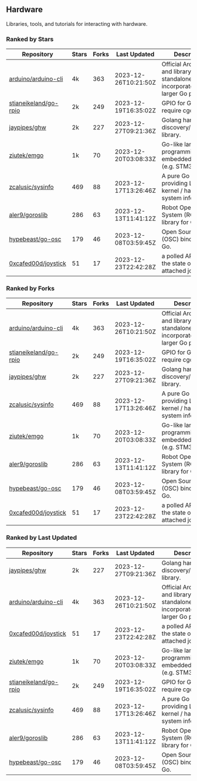 ## Hardware

Libraries, tools, and tutorials for interacting with hardware.

### Ranked by Stars

| Repository | Stars | Forks | Last Updated | Description | 
|------------|-------|-------|--------------|-------------|
| [arduino/arduino-cli](https://github.com/arduino/arduino-cli) | 4k | 363 | 2023-12-26T10:21:50Z |  Official Arduino CLI and library. Can run standalone, or be incorporated into larger Go projects. |
| [stianeikeland/go-rpio](https://github.com/stianeikeland/go-rpio) | 2k | 249 | 2023-12-19T16:35:02Z |  GPIO for Go, doesn't require cgo. |
| [jaypipes/ghw](https://github.com/jaypipes/ghw) | 2k | 227 | 2023-12-27T09:21:36Z |  Golang hardware discovery/inspection library. |
| [ziutek/emgo](https://github.com/ziutek/emgo) | 1k | 70 | 2023-12-20T03:08:33Z |  Go-like language for programming embedded systems (e.g. STM32 MCU). |
| [zcalusic/sysinfo](https://github.com/zcalusic/sysinfo) | 469 | 88 | 2023-12-17T13:26:46Z |  A pure Go library providing Linux OS / kernel / hardware system information. |
| [aler9/goroslib](https://github.com/aler9/goroslib) | 286 | 63 | 2023-12-13T11:41:12Z |  Robot Operating System (ROS) library for Go. |
| [hypebeast/go-osc](https://github.com/hypebeast/go-osc) | 179 | 46 | 2023-12-08T03:59:45Z |  Open Sound Control (OSC) bindings for Go. |
| [0xcafed00d/joystick](https://github.com/0xcafed00d/joystick) | 51 | 17 | 2023-12-23T22:42:28Z |  a polled API to read the state of an attached joystick. |

### Ranked by Forks

| Repository | Stars | Forks | Last Updated | Description | 
|------------|-------|-------|--------------|-------------|
| [arduino/arduino-cli](https://github.com/arduino/arduino-cli) | 4k | 363 | 2023-12-26T10:21:50Z |  Official Arduino CLI and library. Can run standalone, or be incorporated into larger Go projects. |
| [stianeikeland/go-rpio](https://github.com/stianeikeland/go-rpio) | 2k | 249 | 2023-12-19T16:35:02Z |  GPIO for Go, doesn't require cgo. |
| [jaypipes/ghw](https://github.com/jaypipes/ghw) | 2k | 227 | 2023-12-27T09:21:36Z |  Golang hardware discovery/inspection library. |
| [zcalusic/sysinfo](https://github.com/zcalusic/sysinfo) | 469 | 88 | 2023-12-17T13:26:46Z |  A pure Go library providing Linux OS / kernel / hardware system information. |
| [ziutek/emgo](https://github.com/ziutek/emgo) | 1k | 70 | 2023-12-20T03:08:33Z |  Go-like language for programming embedded systems (e.g. STM32 MCU). |
| [aler9/goroslib](https://github.com/aler9/goroslib) | 286 | 63 | 2023-12-13T11:41:12Z |  Robot Operating System (ROS) library for Go. |
| [hypebeast/go-osc](https://github.com/hypebeast/go-osc) | 179 | 46 | 2023-12-08T03:59:45Z |  Open Sound Control (OSC) bindings for Go. |
| [0xcafed00d/joystick](https://github.com/0xcafed00d/joystick) | 51 | 17 | 2023-12-23T22:42:28Z |  a polled API to read the state of an attached joystick. |

### Ranked by Last Updated

| Repository | Stars | Forks | Last Updated | Description | 
|------------|-------|-------|--------------|-------------|
| [jaypipes/ghw](https://github.com/jaypipes/ghw) | 2k | 227 | 2023-12-27T09:21:36Z |  Golang hardware discovery/inspection library. |
| [arduino/arduino-cli](https://github.com/arduino/arduino-cli) | 4k | 363 | 2023-12-26T10:21:50Z |  Official Arduino CLI and library. Can run standalone, or be incorporated into larger Go projects. |
| [0xcafed00d/joystick](https://github.com/0xcafed00d/joystick) | 51 | 17 | 2023-12-23T22:42:28Z |  a polled API to read the state of an attached joystick. |
| [ziutek/emgo](https://github.com/ziutek/emgo) | 1k | 70 | 2023-12-20T03:08:33Z |  Go-like language for programming embedded systems (e.g. STM32 MCU). |
| [stianeikeland/go-rpio](https://github.com/stianeikeland/go-rpio) | 2k | 249 | 2023-12-19T16:35:02Z |  GPIO for Go, doesn't require cgo. |
| [zcalusic/sysinfo](https://github.com/zcalusic/sysinfo) | 469 | 88 | 2023-12-17T13:26:46Z |  A pure Go library providing Linux OS / kernel / hardware system information. |
| [aler9/goroslib](https://github.com/aler9/goroslib) | 286 | 63 | 2023-12-13T11:41:12Z |  Robot Operating System (ROS) library for Go. |
| [hypebeast/go-osc](https://github.com/hypebeast/go-osc) | 179 | 46 | 2023-12-08T03:59:45Z |  Open Sound Control (OSC) bindings for Go. |

